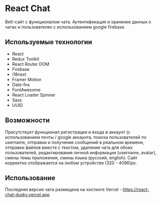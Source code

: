 # React Chat

Веб-сайт с функционалом чата. Аутентификация и хранение данных о чатах и пользователях с использованием google firebase.

## Используемые технологии

- React
- Redux Toolkit
- React Router DOM
- Firebase
- i18next
- Framer Motion
- Date-fns
- FontAwesome
- React Loader Spinner
- Sass
- UUID


## Возможности

Присутствует функционал регистрации и входа в аккаунт (с использованием почты / google аккаунта,
поиска пользователей по username, отправки и получения сообщений в реальном времени,
отправки файлов вместе с текстом, удаления чата для обоих пользователей, 
редактирования личной информации (username, avatar), смены темы приложения, смены языка 
(русский, english). 
Сайт корректно отображается на любом устройстве (320 - 4096)px.


## Использование

Последняя версия чата размещена на хостинге Vercel - https://react-chat-dusky.vercel.app
